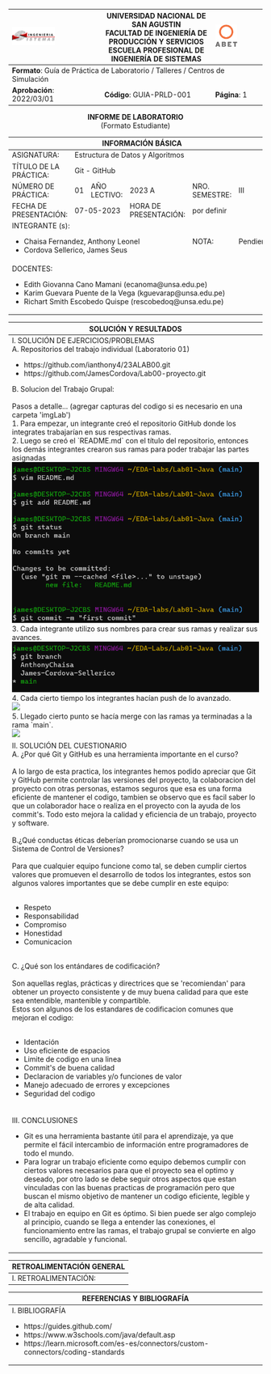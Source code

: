 <div align="center">
<table>
    <theader>
        <tr>
            <td><img src="https://github.com/rescobedoq/pw2/blob/main/epis.png?raw=true" alt="EPIS" style="width:50%; height:auto"/></td>
            <th>
                <span style="font-weight:bold;">UNIVERSIDAD NACIONAL DE SAN AGUSTIN</span><br />
                <span style="font-weight:bold;">FACULTAD DE INGENIERÍA DE PRODUCCIÓN Y SERVICIOS</span><br />
                <span style="font-weight:bold;">ESCUELA PROFESIONAL DE INGENIERÍA DE SISTEMAS</span>
            </th>
            <td><img src="https://github.com/rescobedoq/pw2/blob/main/abet.png?raw=true" alt="ABET" style="width:50%; height:auto"/></td>
        </tr>
    </theader>
    <tbody>
        <tr><td colspan="3"><span style="font-weight:bold;">Formato</span>: Guía de Práctica de Laboratorio / Talleres / Centros de Simulación</td></tr>
        <tr><td><span style="font-weight:bold;">Aprobación</span>:  2022/03/01</td><td><span style="font-weight:bold;">Código</span>: GUIA-PRLD-001</td><td><span style="font-weight:bold;">Página</span>: 1</td></tr>
    </tbody>
</table>
</div>

<div align="center">
<span style="font-weight:bold;">INFORME DE LABORATORIO</span><br/>
<span>(Formato Estudiante)</span>
</div>


<table>
<theader>
<tr><th colspan="6">INFORMACIÓN BÁSICA</th></tr>
</theader>
<tbody>
<tr><td>ASIGNATURA:</td><td colspan="5">Estructura de Datos y Algoritmos</td></tr>
<tr><td>TÍTULO DE LA PRÁCTICA:</td><td colspan="5">Git - GitHub</td></tr>
<tr>
<td>NÚMERO DE PRÁCTICA:</td><td>01</td><td>AÑO LECTIVO:</td><td>2023 A</td><td>NRO. SEMESTRE:</td><td>III</td>
</tr>
<tr>
<td>FECHA DE PRESENTACIÓN:</td><td colspan="2">07-05-2023</td><td>HORA DE PRESENTACIÓN:</td><td colspan="2">por definir</td>
</tr>
<tr><td colspan="4">INTEGRANTE (s):
<ul>
<li>Chaisa Fernandez, Anthony Leonel</li>
<li>Cordova Sellerico, James Seus</li>
</ul>
</td>
<td>NOTA:</td><td>Pendiente</td>
</tr>
<tr><td colspan="6">DOCENTES:
<ul>
<li>Edith Giovanna Cano Mamani (ecanoma@unsa.edu.pe)</li>
<li>Karim Guevara Puente de la Vega (kguevarap@unsa.edu.pe)</li>
<li>Richart Smith Escobedo Quispe (rescobedoq@unsa.edu.pe)</li>
</ul>
</td>
</tr>
</tbody>
</table>
<table>
<theader>
<tr><th>SOLUCIÓN Y RESULTADOS</th></tr>
</theader>
<tbody>
<tr><td>I. SOLUCIÓN DE EJERCICIOS/PROBLEMAS<br>
A. Repositorios del trabajo individual (Laboratorio 01)
<ul>
<li>https://github.com/ianthony4/23ALAB00.git</li>
<li>https://github.com/JamesCordova/Lab00-proyecto.git</li>
</ul>
B. Solucion del Trabajo Grupal:<br>
<br>Pasos a detalle... (agregar capturas del codigo si es necesario en una carpeta 'imgLab')
<br>1. Para empezar, un integrante creó el repositorio GitHub donde los integrates trabajarían en sus respectivas ramas.
<br>2. Luego se creó el `README.md` con el título del repositorio, entonces los demás integrantes crearon sus ramas para poder trabajar las partes asignadas
<br><img src="labImg/Inicio.png">
<br>3. Cada integrante utilizo sus nombres para crear sus ramas y realizar sus avances.
<br><img src="labImg/Ramas.png">
<br>4. Cada cierto tiempo los integrantes hacían push de lo avanzado.
<br><img src="labImg/Pushes.ong">
<br>5. Llegado cierto punto se hacía merge con las ramas ya terminadas a la rama `main`.
<br><img src="labImg/Merges.ong">
</td></tr>
<tr><td>II. SOLUCIÓN DEL CUESTIONARIO<br>
A. ¿Por qué Git y GitHub es una herramienta importante en el curso?<br><br>
A lo largo de esta practica, los integrantes hemos podido apreciar que Git y GitHub permite controlar las versiones del proyecto, la colaboracion del proyecto con otras personas, estamos seguros que esa es una forma eficiente de mantener el codigo, tambien se observo que es facil saber lo que un colaborador hace o realiza en el proyecto con la ayuda de los commit's. Todo esto mejora la calidad y eficiencia de un trabajo, proyecto y software.<br><br>
B.¿Qué conductas éticas deberían promocionarse cuando se usa un Sistema de Control de Versiones?<br><br>
Para que cualquier equipo funcione como tal, se deben cumplir ciertos valores que promueven el desarrollo de todos los integrantes, estos son algunos valores importantes que se debe cumplir en este equipo: <br><br>
<ul>
<li>Respeto</li>
<li>Responsabilidad</li>
<li>Compromiso</li>
<li>Honestidad</li>
<li>Comunicacion</li>
</ul><br>
C. ¿Qué son los entándares de codificación?<br><br>
Son aquellas reglas, prácticas y directrices que se 'recomiendan' para obtener un proyecto consistente y de muy buena calidad para que este sea entendible, mantenible y compartible.<br>
Estos son algunos de los estandares de codificacion comunes que mejoran el codigo:<br><br>
<ul>
<li>Identación</li>
<li>Uso eficiente de espacios</li>
<li>Limite de codigo en una linea</li>
<li>Commit's de buena calidad</li>
<li>Declaracion de variables y/o funciones de valor</li>
<li>Manejo adecuado de errores y excepciones</li>
<li>Seguridad del codigo</li>
</ul><br></td></tr>
<tr><td>III. CONCLUSIONES
<ul>
<li>
Git es una herramienta bastante útil para el aprendizaje, ya que permite el fácil intercambio de información entre programadores de todo el mundo.
</li>
<li>
Para lograr un trabajo eficiente como equipo debemos cumplir con ciertos valores necesarios para que el proyecto sea el optimo y deseado, por otro lado se debe seguir otros aspectos que estan vinculadas con las buenas practicas de programación pero que buscan el mismo objetivo de mantener un codigo eficiente, legible y de alta calidad.
</li>
<li>
El trabajo en equipo en Git es óptimo. Si bien puede ser algo complejo al principio, cuando se llega a entender las conexiones, el funcionamiento entre las ramas, el trabajo grupal se convierte en algo sencillo, agradable y funcional.
</li>
</ul>
</td></tr>
</tbody>
</table>
<table>
<theader>
<!---La RETROALIMENTACION lo completa el docente de ser necesario-->
<tr><th>RETROALIMENTACIÓN GENERAL</th></tr>
</theader>
<tbody>
<tr><td>I. RETROALIMENTACIÓN:</td></tr>
<tbody>
</table>
<table>
<theader>
<tr><th>REFERENCIAS Y BIBLIOGRAFÍA</th></tr>
</theader>
<tbody>
<tr><td>I. BIBLIOGRAFÍA
<ul>
<li>https://guides.github.com/</li>
<li>https://www.w3schools.com/java/default.asp</li>
<li>https://learn.microsoft.com/es-es/connectors/custom-connectors/coding-standards</li>
</ul>
</td></tr>
</tbody>
</table>
